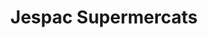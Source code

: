 ---
title: "Jespac Supermercats"
url: /barcelona/jespac-supermercats-carrer-de-muntaner/
shop: Supermarkt
---